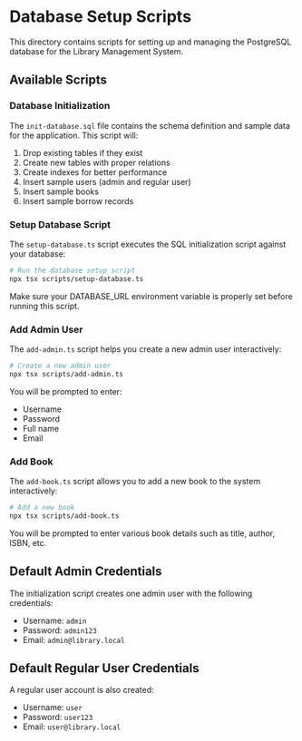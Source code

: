 # Database Setup Scripts

This directory contains scripts for setting up and managing the PostgreSQL database for the Library Management System.

## Available Scripts

### Database Initialization

The `init-database.sql` file contains the schema definition and sample data for the application. This script will:

1. Drop existing tables if they exist
2. Create new tables with proper relations
3. Create indexes for better performance
4. Insert sample users (admin and regular user)
5. Insert sample books
6. Insert sample borrow records

### Setup Database Script

The `setup-database.ts` script executes the SQL initialization script against your database:

```bash
# Run the database setup script
npx tsx scripts/setup-database.ts
```

Make sure your DATABASE_URL environment variable is properly set before running this script.

### Add Admin User

The `add-admin.ts` script helps you create a new admin user interactively:

```bash
# Create a new admin user
npx tsx scripts/add-admin.ts
```

You will be prompted to enter:
- Username
- Password 
- Full name
- Email

### Add Book

The `add-book.ts` script allows you to add a new book to the system interactively:

```bash
# Add a new book
npx tsx scripts/add-book.ts
```

You will be prompted to enter various book details such as title, author, ISBN, etc.

## Default Admin Credentials

The initialization script creates one admin user with the following credentials:

- Username: `admin`
- Password: `admin123`
- Email: `admin@library.local`

## Default Regular User Credentials

A regular user account is also created:

- Username: `user`
- Password: `user123`
- Email: `user@library.local`